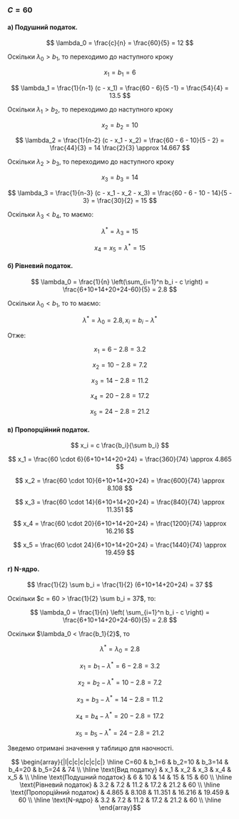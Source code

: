 ### $C=60$


#### а) Подушний податок.

$$ \lambda_0 = \frac{c}{n} = \frac{60}{5} = 12 $$

Оскільки $\lambda_0 > b_1$, то переходимо до наступного кроку

$$ x_1 = b_1 = 6 $$

$$ \lambda_1 = \frac{1}{n-1} (c - x_1) = \frac{60 - 6}{5 -1} = \frac{54}{4} = 13.5 $$

Оскільки $\lambda_1 > b_2$, то переходимо до наступного кроку

$$ x_2 = b_2 = 10 $$

$$ \lambda_2 = \frac{1}{n-2} (c - x_1 - x_2) = \frac{60 - 6 - 10}{5 - 2} = \frac{44}{3} = 14 \frac{2}{3} \approx 14.667 $$

Оскільки $\lambda_2 > b_3$, то переходимо до наступного кроку

$$ x_3 = b_3 = 14 $$

$$ \lambda_3 = \frac{1}{n-3} (c - x_1 - x_2 - x_3) = \frac{60 - 6 - 10 - 14}{5 - 3} = \frac{30}{2} = 15 $$

Оскільки $\lambda_3 < b_4$, то маємо:

$$ \lambda^* = \lambda_3 =  15  $$

$$ x_4 = x_5 = \lambda^* = 15$$


#### б) Рівневий податок.

$$ \lambda_0 = \frac{1}{n} \left(\sum_{i=1}^n b_i - c \right) = \frac{6+10+14+20+24-60}{5} = 2.8 $$

Оскільки $\lambda_0 < b_1$, то то маємо:

$$ \lambda^* = \lambda_0 = 2.8, x_i = b_i - \lambda^* $$ 

Отже:

$$ x_1 = 6 - 2.8 = 3.2 $$ 

$$ x_2 = 10 - 2.8 = 7.2 $$ 

$$ x_3 = 14 - 2.8 = 11.2 $$ 

$$ x_4 = 20 - 2.8 = 17.2 $$ 

$$ x_5 = 24 - 2.8 = 21.2 $$ 

#### в) Пропорційний податок.

$$ x_i = c \frac{b_i}{\sum b_i} $$ 

$$ x_1 = \frac{60 \cdot 6}{6+10+14+20+24} = \frac{360}{74} \approx 4.865 $$ 

$$ x_2 = \frac{60 \cdot 10}{6+10+14+20+24} = \frac{600}{74} \approx  8.108 $$ 

$$ x_3 = \frac{60 \cdot 14}{6+10+14+20+24} = \frac{840}{74} \approx  11.351 $$ 

$$ x_4 = \frac{60 \cdot 20}{6+10+14+20+24} = \frac{1200}{74} \approx 16.216 $$ 

$$ x_5 = \frac{60 \cdot 24}{6+10+14+20+24} = \frac{1440}{74} \approx  19.459 $$ 

#### г) N-ядро.

$$ \frac{1}{2} \sum b_i = \frac{1}{2} (6+10+14+20+24) = 37 $$ 

Оскільки $c = 60 > \frac{1}{2} \sum b_i = 37$, то:

$$ \lambda_0 = \frac{1}{n} \left( \sum_{i=1}^n b_i - c \right) = \frac{6+10+14+20+24-60}{5} = 2.8 $$

Оскільки $\lambda_0 < \frac{b_1}{2}$, то

$$ \lambda^* = \lambda_0 =  2.8 $$

$$ x_1 = b_1 - \lambda^* = 6 -  2.8 = 3.2 $$

$$ x_2 = b_2 - \lambda^* = 10 -  2.8 = 7.2 $$

$$ x_3 = b_3 - \lambda^* = 14 -  2.8 = 11.2 $$

$$ x_4 = b_4 - \lambda^* = 20 -  2.8 = 17.2 $$

$$ x_5 = b_5 - \lambda^* = 24 -  2.8 = 21.2 $$

Зведемо отримані значення у таблицю для наочності.

$$ \begin{array}{|l|c|c|c|c|c|c|} \hline
    C=60                        & b_1=6  & b_2=10 & b_3=14 & b_4=20 & b_5=24 & 74 \\ \hline
    \text{Вид податку}          & x_1    & x_2    & x_3    & x_4    & x_5    &    \\ \hline
    \text{Подушний податок}     & 6      & 10     & 14     & 15     & 15     & 60 \\ \hline
    \text{Рівневий податок}     & 3.2    & 7.2    & 11.2   & 17.2   & 21.2   & 60 \\ \hline
    \text{Пропорційний податок} & 4.865  & 8.108  & 11.351 & 16.216 & 19.459 & 60 \\ \hline
    \text{N-ядро}               & 3.2    & 7.2    & 11.2   & 17.2   & 21.2   & 60 \\ \hline
\end{array}$$